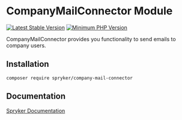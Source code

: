 # CompanyMailConnector Module
[![Latest Stable Version](https://poser.pugx.org/spryker/company-mail-connector/v/stable.svg)](https://packagist.org/packages/spryker/company-mail-connector)
[![Minimum PHP Version](https://img.shields.io/badge/php-%3E%3D%208.3-8892BF.svg)](https://php.net/)

CompanyMailConnector provides you functionality to send emails to company users.

## Installation

```
composer require spryker/company-mail-connector
```

## Documentation

[Spryker Documentation](https://docs.spryker.com)
